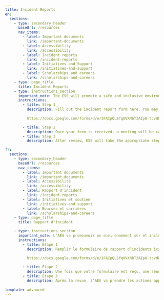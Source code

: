 ```yaml
---
title: Incident Reports
en:
  sections:
    - type: secondary_header
      baseUrl: /resources
      nav_items:
        - label: Important documents
          link: /important-documents
        - label: Accessibility
          link: /accessibility
        - label: Incident reports
          link: /incident-reports
        - label: Initiatives and Support
          link: /initiatives-and-support
        - label: Scholarships and careers
          link: /scholarships-and-careers
    - type: page_title
      title: Incident Reports
    - type: instructions_section
      important_note: The ESS will promote a safe and inclusive environment for all Members of the Society. Thus, words or actions that are sexist, racist, homophobic, or otherwise discriminatory will not be tolerated. In line with this sentiment word or actions that are violent, threatening or promote rape culture will also not be tolerated.
      instructions:
        - title: Step 1
          description: Fill out the incident report form here. You may choose whether you would like to remain anonymous throughout this process. 
          
          https://docs.google.com/forms/d/e/1FAIpQLSfqUVXNbT3AIp6-tcvdFg3ZZs-1JnZ39Q7XEqiRgqPTJLas5A/viewform

        - title: Step 2
          description: Once your form is received, a meeting will be called with the incident response committee to review the report.
        - title: Step 3
          description: After review, ESS will take the appropriate steps as per the constitution to ensure the incident is handled responsibly.

fr:
  sections:
    - type: secondary_header
      baseUrl: /resources
      nav_items:
        - label: Important documents
          link: /important-documents
        - label: Accessibilité
          link: /accessibility
        - label: Rapport d'incident
          link: /incident-reports
        - label: Initiatives et soutien
          link: /initiatives-and-support
        - label: Bourses et carrières
          link: /scholarships-and-careers
    - type: page_title
      title: Rapport d'Incident

    - type: instructions_section
      important_note: L’AÉG va promouvoir un environnement sûr et inclusif pour tous les membres de la société. Donc, les mots ou actions qui sont sexiste, raciste, homophobe, ou autrement discriminatoire ne seront pas tolérés. Conformant à ce sentiment, les mots ou les actions qui sont violent, menaçant, ou qui encouragent le viol ne seront pas tolérés.
      instructions:
        - title: Étape 1
          description: Remplir le formulaire de rapport d’incidents ici. Vous pouvez choisir si vous voulez être anonyme pour cette procédure.

          https://docs.google.com/forms/d/e/1FAIpQLSfqUVXNbT3AIp6-tcvdFg3ZZs-1JnZ39Q7XEqiRgqPTJLas5A/viewform
          
        - title: Étape 2
          description: Une fois que votre formulaire est reçu, une réunion de la comité de réponse d’incidents sera appelée pour revoir le rapport.
        - title: Étape 3
          description: Après la revue, l’AÉG va prendre les actions appropriées selon la constitution pour être certain que l’incident est géré de manière responsable.
          
template: advanced
---
```

